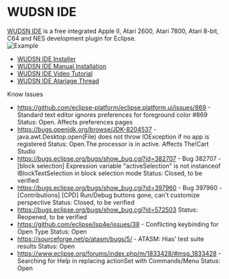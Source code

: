 # WUDSN IDE

[WUDSN IDE](https://www.wudsn.com/index.php/ide) is a free integrated Apple II, Atari 2600, Atari 7800, Atari 8-bit, C64 and NES development plugin for Eclipse.</br>
![Example](https://www.wudsn.com/productions/java/ide/features/ide-example-source-small-outline.png)

- [WUDSN IDE Installer](https://github.com/peterdell/wudsn-ide-install)
- [WUDSN IDE Manual Installation](https://www.wudsn.com/index.php/ide/installation)
- [WUDSN IDE Video Tutorial](https://www.youtube.com/playlist?list=PLD57AEE018938BA5E)
- [WUDSN IDE Atariage Thread](http://atariage.com/forums/topic/145386-wudsn-ide-the-free-integrated-atari-8-bit-development-plugin-for-eclipse/)

Know Issues
- https://github.com/eclipse-platform/eclipse.platform.ui/issues/869 - Standard text editor ignores preferences for foreground color #869
  Status: Open. Affects preferences pages
- https://bugs.openjdk.org/browse/JDK-8204537 - java.awt.Desktop.open(File) does not throw IOException if no app is registered
  Status: Open.The processor is in active. Affects The!Cart Studio
- https://bugs.eclipse.org/bugs/show_bug.cgi?id=382707 - Bug 382707 - [block selection] Expression variable "activeSelection" is not instanceof IBlockTextSelection in block selection mode
  Status: Closed, to be verified
- https://bugs.eclipse.org/bugs/show_bug.cgi?id=397960 - Bug 397960 - [Contributions] [CPD] Run/Debug buttons gone, can't customize perspective
  Status: Closed, to be verified
- https://bugs.eclipse.org/bugs/show_bug.cgi?id=572503
  Status: Reopened, to be verified
- https://github.com/eclipse/lsp4e/issues/38 - Conflicting keybinding for Open Type
  Status: Open
- https://sourceforge.net/p/atasm/bugs/5/ - ATASM: Hias' test suite results
  Status: Open
- https://www.eclipse.org/forums/index.php/m/1833428/#msg_1833428 - Searching for Help in replacing actionSet with Commands/Menu 
  Status: Open
